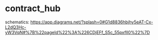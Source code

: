 # contract_hub

schematics:
https://app.diagrams.net/?splash=0#G1d8836hbjhy5eAT-Cx-L2dQ3Hc-yW3VqN#%7B%22pageId%22%3A%226CDjEFf_S5c_55pxflI0%22%7D